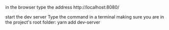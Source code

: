 in the browser type the address http://localhost:8080/

start the dev server
Type the command in a terminal making sure you are in the project's root folder: yarn add dev-server